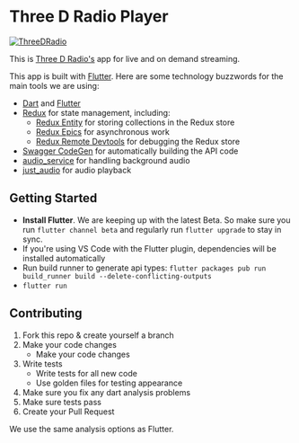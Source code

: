 # Three D Radio Player

[![ThreeDRadio](https://circleci.com/gh/ThreeDRadio/threedradio-app.svg?style=shield)](https://app.circleci.com/pipelines/github/ThreeDRadio/threedradio-app)

This is [Three D Radio's](https://www.threedradio.com) app for live and on demand streaming.

This app is built with [Flutter](https://flutter.dev). Here are some technology buzzwords for the main tools we are using:

- [Dart](https://dart.dev) and [Flutter](https://flutter.dev)
- [Redux](https://github.com/johnpryan/redux.dart) for state management, including:
  - [Redux Entity](https://github.com/MichaelMarner/dart_redux_entity) for storing collections in the Redux store
  - [Redux Epics](https://pub.dartlang.org/packages/redux_epics) for asynchronous work
  - [Redux Remote Devtools](https://pub.dev/packages/redux_remote_devtools) for debugging the Redux store
- [Swagger CodeGen](https://bitbucket.org/careapp-inc/careapp-dart-api/src/master/) for automatically building the API code
- [audio_service](https://pub.dev/packages/audio_service) for handling background audio
- [just_audio](https://pub.dev/packages/just_audio) for audio playback

## Getting Started

- **Install Flutter**. We are keeping up with the latest Beta. So make sure you run `flutter channel beta` and regularly run `flutter upgrade` to stay in sync.
- If you're using VS Code with the Flutter plugin, dependencies will be installed automatically
- Run build runner to generate api types: `flutter packages pub run build_runner build --delete-conflicting-outputs`
- `flutter run`

## Contributing

1. Fork this repo & create yourself a branch
1. Make your code changes
   - Make your code changes
1. Write tests
   - Write tests for all new code
   - Use golden files for testing appearance
1. Make sure you fix any dart analysis problems
1. Make sure tests pass
1. Create your Pull Request

We use the same analysis options as Flutter.
